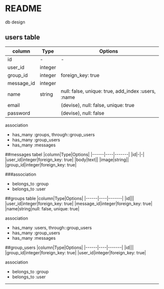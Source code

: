 # README

db design

## users table
|column|Type|Options|
|------|----|-------|
|id|-|-|
|user_id|integer||
|group_id|integer|foreign_key: true|
|message_id|integer||
|name|string|null: false, unique: true, add_index :users, :name|
|email||(devise), null: false, unique: true|
|password||(devise), null: false|

association
- has_many :groups, through::group_users
- has_many :group_users
- has_many :messages


##messages tabel
|column|Type|Options|
|------|----|-------|
|id|-|-|
|user_id|integer|foreign_key: true|
|body|text||
|image|string||
|group_id|integer|foreign_key: true|

###association
- belongs_to :group
- belongs_to :user

##groups table
|column|Type|Options|
|------|----|-------|
|id|||
|user_id|integer|foreign_key: true|
|message_id|integer|foreign_key: true|
|name|string|null: false, unique: true|

association
- has_many :users, through::group_users
- has_many :group_users
- has_many :messages


##group_users
|column|Type|Options|
|------|----|-------|
|id|||
|group_id|integer|foreign_key: true|
|user_id|integer|foreign_key: true|


association
- belongs_to :group
- belongs_to :user

-----------------------------------
